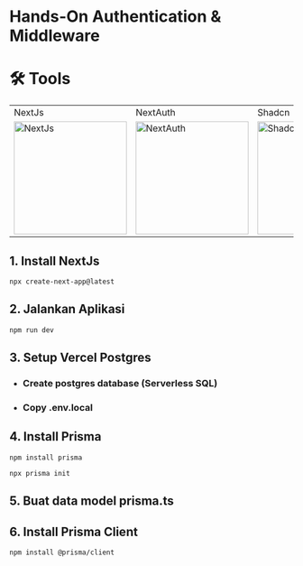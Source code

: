 # Hands-On Authentication & Middleware


# 🛠️ Tools

<table>
  <tr>
     <td>NextJs</td>
     <td>NextAuth</td>
     <td>Shadcn</td>
     <td>Prisma ORM</td>
     <td>Vercel</td>
  </tr>
  <tr>
    <td>
        <a href="https://nextjs.org/">
           <img src="https://marcbruederlin.gallerycdn.vsassets.io/extensions/marcbruederlin/next-icons/0.1.0/1723747598319/Microsoft.VisualStudio.Services.Icons.Default" alt="NextJs" width="200">
        </a>
    </td>
    <td>
        <a href="https://next-auth.js.org/">
           <img src="https://next-auth.js.org/img/logo/logo-sm.png" alt="NextAuth" width="200">
        </a>
    </td>
    <td>
        <a href="https://ui.shadcn.com/">
           <img src="https://avatars.githubusercontent.com/u/139895814?s=280&v=4" alt="Shadcn" width="200">
        </a>
    </td>
    <td>
        <a href="https://www.prisma.io/">
           <img src="https://cdnlogo.com/logos/p/67/prisma.svg" alt="Prisma" width="200">
        </a>
    </td>
    <td>
        <a href="https://vercel.com">
           <img src="https://static.wikia.nocookie.net/logopedia/images/a/a7/Vercel_favicon.svg/revision/latest?cb=20221026155821" alt="Vercel" width="200">
        </a>
    </td>
  </tr>
 </table>

## 1. Install NextJs
```
npx create-next-app@latest
```

## 2. Jalankan Aplikasi
```
npm run dev
```

## 3. Setup Vercel Postgres
- ### Create postgres database (Serverless SQL)
- ### Copy .env.local

## 4. Install Prisma
```
npm install prisma
```

```
npx prisma init 
```

## 5. Buat data model prisma.ts


## 6. Install Prisma Client
```
npm install @prisma/client
```
